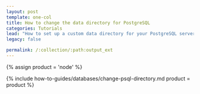 ```yaml
---
layout: post
template: one-col
title: How to change the data directory for PostgreSQL
categories: Tutorials
lead: "How to set up a custom data directory for your PostgreSQL server with Cloud 66"
legacy: false

permalink: /:collection/:path:output_ext
---
```


{% assign product = 'node' %}

{% include how-to-guides/databases/change-psql-directory.md product = product %}